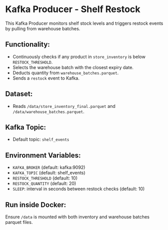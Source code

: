 # Kafka Producer - Shelf Restock

This Kafka Producer monitors shelf stock levels and triggers restock events by pulling from warehouse batches.

## Functionality:
- Continuously checks if any product in `store_inventory` is below `RESTOCK_THRESHOLD`.
- Selects the warehouse batch with the closest expiry date.
- Deducts quantity from `warehouse_batches.parquet`.
- Sends a `restock` event to Kafka.

## Dataset:
- Reads `/data/store_inventory_final.parquet` and `/data/warehouse_batches.parquet`.

## Kafka Topic:
- Default topic: `shelf_events`

## Environment Variables:
- `KAFKA_BROKER` (default: kafka:9092)
- `KAFKA_TOPIC` (default: shelf_events)
- `RESTOCK_THRESHOLD` (default: 10)
- `RESTOCK_QUANTITY` (default: 20)
- `SLEEP`: interval in seconds between restock checks (default: 10)

## Run inside Docker:
Ensure `/data` is mounted with both inventory and warehouse batches parquet files.
